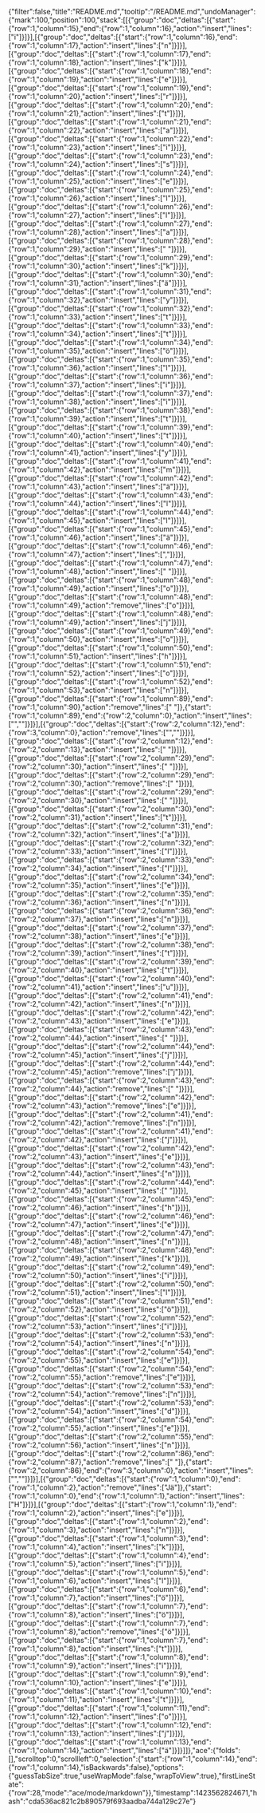 {"filter":false,"title":"README.md","tooltip":"/README.md","undoManager":{"mark":100,"position":100,"stack":[[{"group":"doc","deltas":[{"start":{"row":1,"column":15},"end":{"row":1,"column":16},"action":"insert","lines":["i"]}]}],[{"group":"doc","deltas":[{"start":{"row":1,"column":16},"end":{"row":1,"column":17},"action":"insert","lines":["n"]}]}],[{"group":"doc","deltas":[{"start":{"row":1,"column":17},"end":{"row":1,"column":18},"action":"insert","lines":["k"]}]}],[{"group":"doc","deltas":[{"start":{"row":1,"column":18},"end":{"row":1,"column":19},"action":"insert","lines":["e"]}]}],[{"group":"doc","deltas":[{"start":{"row":1,"column":19},"end":{"row":1,"column":20},"action":"insert","lines":["r"]}]}],[{"group":"doc","deltas":[{"start":{"row":1,"column":20},"end":{"row":1,"column":21},"action":"insert","lines":["t"]}]}],[{"group":"doc","deltas":[{"start":{"row":1,"column":21},"end":{"row":1,"column":22},"action":"insert","lines":["a"]}]}],[{"group":"doc","deltas":[{"start":{"row":1,"column":22},"end":{"row":1,"column":23},"action":"insert","lines":["i"]}]}],[{"group":"doc","deltas":[{"start":{"row":1,"column":23},"end":{"row":1,"column":24},"action":"insert","lines":["s"]}]}],[{"group":"doc","deltas":[{"start":{"row":1,"column":24},"end":{"row":1,"column":25},"action":"insert","lines":["e"]}]}],[{"group":"doc","deltas":[{"start":{"row":1,"column":25},"end":{"row":1,"column":26},"action":"insert","lines":["l"]}]}],[{"group":"doc","deltas":[{"start":{"row":1,"column":26},"end":{"row":1,"column":27},"action":"insert","lines":["l"]}]}],[{"group":"doc","deltas":[{"start":{"row":1,"column":27},"end":{"row":1,"column":28},"action":"insert","lines":["a"]}]}],[{"group":"doc","deltas":[{"start":{"row":1,"column":28},"end":{"row":1,"column":29},"action":"insert","lines":[" "]}]}],[{"group":"doc","deltas":[{"start":{"row":1,"column":29},"end":{"row":1,"column":30},"action":"insert","lines":["k"]}]}],[{"group":"doc","deltas":[{"start":{"row":1,"column":30},"end":{"row":1,"column":31},"action":"insert","lines":["ä"]}]}],[{"group":"doc","deltas":[{"start":{"row":1,"column":31},"end":{"row":1,"column":32},"action":"insert","lines":["y"]}]}],[{"group":"doc","deltas":[{"start":{"row":1,"column":32},"end":{"row":1,"column":33},"action":"insert","lines":["t"]}]}],[{"group":"doc","deltas":[{"start":{"row":1,"column":33},"end":{"row":1,"column":34},"action":"insert","lines":["t"]}]}],[{"group":"doc","deltas":[{"start":{"row":1,"column":34},"end":{"row":1,"column":35},"action":"insert","lines":["ö"]}]}],[{"group":"doc","deltas":[{"start":{"row":1,"column":35},"end":{"row":1,"column":36},"action":"insert","lines":["l"]}]}],[{"group":"doc","deltas":[{"start":{"row":1,"column":36},"end":{"row":1,"column":37},"action":"insert","lines":["i"]}]}],[{"group":"doc","deltas":[{"start":{"row":1,"column":37},"end":{"row":1,"column":38},"action":"insert","lines":["i"]}]}],[{"group":"doc","deltas":[{"start":{"row":1,"column":38},"end":{"row":1,"column":39},"action":"insert","lines":["t"]}]}],[{"group":"doc","deltas":[{"start":{"row":1,"column":39},"end":{"row":1,"column":40},"action":"insert","lines":["t"]}]}],[{"group":"doc","deltas":[{"start":{"row":1,"column":40},"end":{"row":1,"column":41},"action":"insert","lines":["y"]}]}],[{"group":"doc","deltas":[{"start":{"row":1,"column":41},"end":{"row":1,"column":42},"action":"insert","lines":["m"]}]}],[{"group":"doc","deltas":[{"start":{"row":1,"column":42},"end":{"row":1,"column":43},"action":"insert","lines":["ä"]}]}],[{"group":"doc","deltas":[{"start":{"row":1,"column":43},"end":{"row":1,"column":44},"action":"insert","lines":["l"]}]}],[{"group":"doc","deltas":[{"start":{"row":1,"column":44},"end":{"row":1,"column":45},"action":"insert","lines":["l"]}]}],[{"group":"doc","deltas":[{"start":{"row":1,"column":45},"end":{"row":1,"column":46},"action":"insert","lines":["ä"]}]}],[{"group":"doc","deltas":[{"start":{"row":1,"column":46},"end":{"row":1,"column":47},"action":"insert","lines":[","]}]}],[{"group":"doc","deltas":[{"start":{"row":1,"column":47},"end":{"row":1,"column":48},"action":"insert","lines":[" "]}]}],[{"group":"doc","deltas":[{"start":{"row":1,"column":48},"end":{"row":1,"column":49},"action":"insert","lines":["o"]}]}],[{"group":"doc","deltas":[{"start":{"row":1,"column":48},"end":{"row":1,"column":49},"action":"remove","lines":["o"]}]}],[{"group":"doc","deltas":[{"start":{"row":1,"column":48},"end":{"row":1,"column":49},"action":"insert","lines":["j"]}]}],[{"group":"doc","deltas":[{"start":{"row":1,"column":49},"end":{"row":1,"column":50},"action":"insert","lines":["o"]}]}],[{"group":"doc","deltas":[{"start":{"row":1,"column":50},"end":{"row":1,"column":51},"action":"insert","lines":["h"]}]}],[{"group":"doc","deltas":[{"start":{"row":1,"column":51},"end":{"row":1,"column":52},"action":"insert","lines":["o"]}]}],[{"group":"doc","deltas":[{"start":{"row":1,"column":52},"end":{"row":1,"column":53},"action":"insert","lines":["n"]}]}],[{"group":"doc","deltas":[{"start":{"row":1,"column":89},"end":{"row":1,"column":90},"action":"remove","lines":[" "]},{"start":{"row":1,"column":89},"end":{"row":2,"column":0},"action":"insert","lines":["",""]}]}],[{"group":"doc","deltas":[{"start":{"row":2,"column":12},"end":{"row":3,"column":0},"action":"remove","lines":["",""]}]}],[{"group":"doc","deltas":[{"start":{"row":2,"column":12},"end":{"row":2,"column":13},"action":"insert","lines":[" "]}]}],[{"group":"doc","deltas":[{"start":{"row":2,"column":29},"end":{"row":2,"column":30},"action":"insert","lines":[" "]}]}],[{"group":"doc","deltas":[{"start":{"row":2,"column":29},"end":{"row":2,"column":30},"action":"remove","lines":[" "]}]}],[{"group":"doc","deltas":[{"start":{"row":2,"column":29},"end":{"row":2,"column":30},"action":"insert","lines":[" "]}]}],[{"group":"doc","deltas":[{"start":{"row":2,"column":30},"end":{"row":2,"column":31},"action":"insert","lines":["t"]}]}],[{"group":"doc","deltas":[{"start":{"row":2,"column":31},"end":{"row":2,"column":32},"action":"insert","lines":["a"]}]}],[{"group":"doc","deltas":[{"start":{"row":2,"column":32},"end":{"row":2,"column":33},"action":"insert","lines":["l"]}]}],[{"group":"doc","deltas":[{"start":{"row":2,"column":33},"end":{"row":2,"column":34},"action":"insert","lines":["l"]}]}],[{"group":"doc","deltas":[{"start":{"row":2,"column":34},"end":{"row":2,"column":35},"action":"insert","lines":["e"]}]}],[{"group":"doc","deltas":[{"start":{"row":2,"column":35},"end":{"row":2,"column":36},"action":"insert","lines":["n"]}]}],[{"group":"doc","deltas":[{"start":{"row":2,"column":36},"end":{"row":2,"column":37},"action":"insert","lines":["n"]}]}],[{"group":"doc","deltas":[{"start":{"row":2,"column":37},"end":{"row":2,"column":38},"action":"insert","lines":["e"]}]}],[{"group":"doc","deltas":[{"start":{"row":2,"column":38},"end":{"row":2,"column":39},"action":"insert","lines":["t"]}]}],[{"group":"doc","deltas":[{"start":{"row":2,"column":39},"end":{"row":2,"column":40},"action":"insert","lines":["t"]}]}],[{"group":"doc","deltas":[{"start":{"row":2,"column":40},"end":{"row":2,"column":41},"action":"insert","lines":["u"]}]}],[{"group":"doc","deltas":[{"start":{"row":2,"column":41},"end":{"row":2,"column":42},"action":"insert","lines":["n"]}]}],[{"group":"doc","deltas":[{"start":{"row":2,"column":42},"end":{"row":2,"column":43},"action":"insert","lines":["e"]}]}],[{"group":"doc","deltas":[{"start":{"row":2,"column":43},"end":{"row":2,"column":44},"action":"insert","lines":[" "]}]}],[{"group":"doc","deltas":[{"start":{"row":2,"column":44},"end":{"row":2,"column":45},"action":"insert","lines":["j"]}]}],[{"group":"doc","deltas":[{"start":{"row":2,"column":44},"end":{"row":2,"column":45},"action":"remove","lines":["j"]}]}],[{"group":"doc","deltas":[{"start":{"row":2,"column":43},"end":{"row":2,"column":44},"action":"remove","lines":[" "]}]}],[{"group":"doc","deltas":[{"start":{"row":2,"column":42},"end":{"row":2,"column":43},"action":"remove","lines":["e"]}]}],[{"group":"doc","deltas":[{"start":{"row":2,"column":41},"end":{"row":2,"column":42},"action":"remove","lines":["n"]}]}],[{"group":"doc","deltas":[{"start":{"row":2,"column":41},"end":{"row":2,"column":42},"action":"insert","lines":["j"]}]}],[{"group":"doc","deltas":[{"start":{"row":2,"column":42},"end":{"row":2,"column":43},"action":"insert","lines":["e"]}]}],[{"group":"doc","deltas":[{"start":{"row":2,"column":43},"end":{"row":2,"column":44},"action":"insert","lines":["n"]}]}],[{"group":"doc","deltas":[{"start":{"row":2,"column":44},"end":{"row":2,"column":45},"action":"insert","lines":[" "]}]}],[{"group":"doc","deltas":[{"start":{"row":2,"column":45},"end":{"row":2,"column":46},"action":"insert","lines":["h"]}]}],[{"group":"doc","deltas":[{"start":{"row":2,"column":46},"end":{"row":2,"column":47},"action":"insert","lines":["e"]}]}],[{"group":"doc","deltas":[{"start":{"row":2,"column":47},"end":{"row":2,"column":48},"action":"insert","lines":["n"]}]}],[{"group":"doc","deltas":[{"start":{"row":2,"column":48},"end":{"row":2,"column":49},"action":"insert","lines":["k"]}]}],[{"group":"doc","deltas":[{"start":{"row":2,"column":49},"end":{"row":2,"column":50},"action":"insert","lines":["i"]}]}],[{"group":"doc","deltas":[{"start":{"row":2,"column":50},"end":{"row":2,"column":51},"action":"insert","lines":["l"]}]}],[{"group":"doc","deltas":[{"start":{"row":2,"column":51},"end":{"row":2,"column":52},"action":"insert","lines":["ö"]}]}],[{"group":"doc","deltas":[{"start":{"row":2,"column":52},"end":{"row":2,"column":53},"action":"insert","lines":["i"]}]}],[{"group":"doc","deltas":[{"start":{"row":2,"column":53},"end":{"row":2,"column":54},"action":"insert","lines":["n"]}]}],[{"group":"doc","deltas":[{"start":{"row":2,"column":54},"end":{"row":2,"column":55},"action":"insert","lines":["e"]}]}],[{"group":"doc","deltas":[{"start":{"row":2,"column":54},"end":{"row":2,"column":55},"action":"remove","lines":["e"]}]}],[{"group":"doc","deltas":[{"start":{"row":2,"column":53},"end":{"row":2,"column":54},"action":"remove","lines":["n"]}]}],[{"group":"doc","deltas":[{"start":{"row":2,"column":53},"end":{"row":2,"column":54},"action":"insert","lines":["d"]}]}],[{"group":"doc","deltas":[{"start":{"row":2,"column":54},"end":{"row":2,"column":55},"action":"insert","lines":["e"]}]}],[{"group":"doc","deltas":[{"start":{"row":2,"column":55},"end":{"row":2,"column":56},"action":"insert","lines":["n"]}]}],[{"group":"doc","deltas":[{"start":{"row":2,"column":86},"end":{"row":2,"column":87},"action":"remove","lines":[" "]},{"start":{"row":2,"column":86},"end":{"row":3,"column":0},"action":"insert","lines":["",""]}]}],[{"group":"doc","deltas":[{"start":{"row":1,"column":0},"end":{"row":1,"column":2},"action":"remove","lines":["Jä"]},{"start":{"row":1,"column":0},"end":{"row":1,"column":1},"action":"insert","lines":["H"]}]}],[{"group":"doc","deltas":[{"start":{"row":1,"column":1},"end":{"row":1,"column":2},"action":"insert","lines":["e"]}]}],[{"group":"doc","deltas":[{"start":{"row":1,"column":2},"end":{"row":1,"column":3},"action":"insert","lines":["n"]}]}],[{"group":"doc","deltas":[{"start":{"row":1,"column":3},"end":{"row":1,"column":4},"action":"insert","lines":["k"]}]}],[{"group":"doc","deltas":[{"start":{"row":1,"column":4},"end":{"row":1,"column":5},"action":"insert","lines":["i"]}]}],[{"group":"doc","deltas":[{"start":{"row":1,"column":5},"end":{"row":1,"column":6},"action":"insert","lines":["l"]}]}],[{"group":"doc","deltas":[{"start":{"row":1,"column":6},"end":{"row":1,"column":7},"action":"insert","lines":["ö"]}]}],[{"group":"doc","deltas":[{"start":{"row":1,"column":7},"end":{"row":1,"column":8},"action":"insert","lines":["ö"]}]}],[{"group":"doc","deltas":[{"start":{"row":1,"column":7},"end":{"row":1,"column":8},"action":"remove","lines":["ö"]}]}],[{"group":"doc","deltas":[{"start":{"row":1,"column":7},"end":{"row":1,"column":8},"action":"insert","lines":["t"]}]}],[{"group":"doc","deltas":[{"start":{"row":1,"column":8},"end":{"row":1,"column":9},"action":"insert","lines":["i"]}]}],[{"group":"doc","deltas":[{"start":{"row":1,"column":9},"end":{"row":1,"column":10},"action":"insert","lines":["e"]}]}],[{"group":"doc","deltas":[{"start":{"row":1,"column":10},"end":{"row":1,"column":11},"action":"insert","lines":["t"]}]}],[{"group":"doc","deltas":[{"start":{"row":1,"column":11},"end":{"row":1,"column":12},"action":"insert","lines":["o"]}]}],[{"group":"doc","deltas":[{"start":{"row":1,"column":12},"end":{"row":1,"column":13},"action":"insert","lines":["j"]}]}],[{"group":"doc","deltas":[{"start":{"row":1,"column":13},"end":{"row":1,"column":14},"action":"insert","lines":["ä"]}]}]]},"ace":{"folds":[],"scrolltop":0,"scrollleft":0,"selection":{"start":{"row":1,"column":14},"end":{"row":1,"column":14},"isBackwards":false},"options":{"guessTabSize":true,"useWrapMode":false,"wrapToView":true},"firstLineState":{"row":28,"mode":"ace/mode/markdown"}},"timestamp":1423562824671,"hash":"cda536ac821c2b890579f693aadba744a129c27e"}